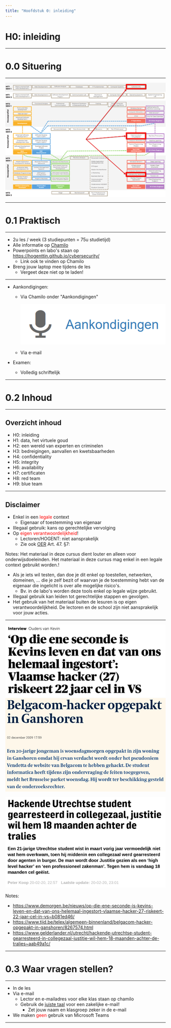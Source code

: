 ```yaml
---
title: "Hoofdstuk 0: inleiding"
---
```


# H0: inleiding

---

# 0.0 Situering

---

<img src="./img/h0/situering-olod.png" class="r-stretch" />

---

# 0.1 Praktisch

---

-   2u les / week (3 studiepunten = 75u studietijd)
-   Alle informatie op [Chamilo](https://chamilo.hogent.be)
-   Powerpoints en labo's staan op https://hogenttin.github.io/cybersecurity/
    -   Link ook te vinden op Chamilo
-   Breng jouw laptop mee tijdens de les
    -   Vergeet deze niet op te laden!

---

-   Aankondigingen:

    -   Via Chamilo onder "Aankondigingen"

        ![](./img/h0/chamilo-aankondigingen.png)

    -   Via e-mail

-   Examen:
    -   Volledig schriftelijk

---

# 0.2 Inhoud

---

## Overzicht inhoud

-   H0: inleiding
-   H1: data, het virtuele goud
-   H2: een wereld van experten en criminelen
-   H3: bedreigingen, aanvallen en kwetsbaarheden
-   H4: confidentiality
-   H5: integrity
-   H6: availability
-   H7: certificaten
-   H8: red team
-   H9: blue team

---

## Disclaimer

-   Enkel in een <span style="color:red">legale</span> context
    -   Eigenaar of toestemming van eigenaar
-   Illegaal gebruik: kans op gerechtelijke vervolging
-   Op <span style="color:red">eigen verantwoordelijkheid</span>!
    -   Lectoren/HOGENT: niet aansprakelijk
    -   Zie ook [OER](https://www.hogent.be/student/een-vlotte-start/onderwijs-en-examenregeling/) Art. 47. §7:

Notes:
Het materiaal in deze cursus dient louter en alleen voor onderwijsdoeleinden. Het materiaal in deze cursus mag enkel in een legale context gebruikt worden.!

-   Als je iets wil testen, dan doe je dit enkel op toestellen, netwerken, domeinen, ... die je zelf bezit of waarvan je de toestemming hebt van de eigenaar die ingelicht is over alle mogelijke risico's.
    -   Bv. in de labo's worden deze tools enkel op legale wijze gebruikt.
-   Illegaal gebruik kan leiden tot gerechtelijke stappen en gevolgen.
-   Het gebruik van het materiaal buiten de lesuren is op eigen verantwoordelijkheid. De lectoren en de school zijn niet aansprakelijk voor jouw acties.

---

<div class="multicolumn">
<div>

![](./img/h0/disclaimer1.png)
![](./img/h0/disclaimer2.png)

</div>
<div>

![](./img/h0/disclaimer3.png)

</div>
</div>

Notes:

<!-- eerste link werkt enkel bij copy paste, niet bij klikken -->

-   https://www.demorgen.be/nieuws/op-die-ene-seconde-is-kevins-leven-en-dat-van-ons-helemaal-ingestort-vlaamse-hacker-27-riskeert-22-jaar-cel-in-vs~b081ed46/
-   https://www.tijd.be/telex/algemeen-binnenland/belgacom-hacker-opgepakt-in-ganshoren/8267574.html
-   https://www.gelderlander.nl/utrecht/hackende-utrechtse-student-gearresteerd-in-collegezaal-justitie-wil-hem-18-maanden-achter-de-tralies~aab49a1c/

---

# 0.3 Waar vragen stellen?

---

-   In de les
-   Via e-mail
    -   Lector en e-mailadres voor elke klas staan op chamilo
    -   Gebruik de [juiste taal](https://taaladvies.net/opmaak-van-een-zakelijke-e-mail-algemeen/) voor een zakelijke e-mail!
        -   Zet jouw naam en klasgroep zeker in de e-mail
-   We maken <span style="color:red">geen</span> gebruik van Microsoft Teams

---
